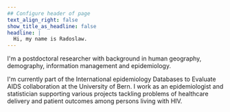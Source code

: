 ```yaml
---
## Configure header of page
text_align_right: false
show_title_as_headline: false
headline: |
  Hi, my name is Radoslaw. 
---
```


<!-- this is a subheadline -->

I'm a postdoctoral researcher with background in human geography, demography, information management and epidemiology.

I'm currently part of the International epidemiology Databases to Evaluate AIDS collaboration at the University of Bern. I work as an epidemiologist and statistician supporting various projects tackling problems of healthcare delivery and patient outcomes among persons living with HIV.  